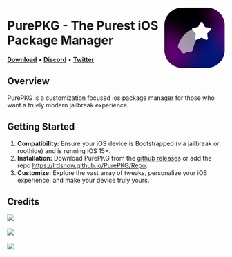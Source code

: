 <p align="right">
  <img align="right" height="140" src="https://github.com/Lrdsnow/PurePKG/blob/main/Icon.png?raw=true" alt="PurePKG Logo" style="float: right; border-radius: 10px;"/>
</p>

<h1 align="left">PurePKG - The Purest iOS Package Manager</h1>

<p align="left">
  <strong><a href="https://github.com/Lrdsnow/PurePKG/releases/latest">Download</a></strong>
  •
  <strong><a href="https://discord.gg/Mve4nWJMrz">Discord</a></strong>
  •
  <strong><a href="https://twitter.com/Lrdsnow101">Twitter</a></strong>
</p>

## Overview

PurePKG is a customization focused ios package manager for those who want a truely modern jailbreak experience.

## Getting Started

1. **Compatibility:** Ensure your iOS device is Bootstrapped (via jailbreak or roothide) and is running iOS 15+.
2. **Installation:** Download PurePKG from the [github releases](https://github.com/Lrdsnow/PurePKG/releases/latest) or add the repo https://lrdsnow.github.io/PurePKG/Repo.
3. **Customize:** Explore the vast array of tweaks, personalize your iOS experience, and make your device truly yours.

## Credits

<a href="https://github.com/Lrdsnow"><img src="https://img.shields.io/static/v1?style=social&message=Main Developer&logo=github&logoColor=000000&label=Lrdsnow" /></a>

<a href="https://github.com/Sileo"><img src="https://img.shields.io/static/v1?style=social&message=APT Wrapper&logo=github&logoColor=000000&label=Sileo" /></a>

<a href="https://icons8.com"><img src="https://img.shields.io/static/v1?style=social&message=Plumpy Icons&logo=icons8&logoColor=1FB141&label=icons8" /></a>
